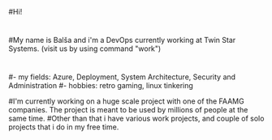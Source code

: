 #Hi!
#
#My name is Balša and i'm a DevOps currently working at Twin Star Systems. (visit us by using command "work")
#
#- my fields: Azure, Deployment, System Architecture, Security and Administration 
#- hobbies: retro gaming, linux tinkering

#I'm currently working on a huge scale project with one of the FAAMG companies. The project is meant to be used by millions of people at the same time.
#Other than that i have various work projects, and couple of solo projects that i do in my free time.
